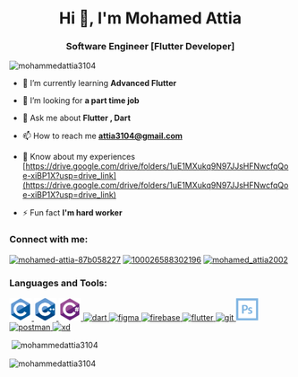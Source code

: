<h1 align="center">Hi 👋, I'm Mohamed Attia</h1>
<h3 align="center">Software Engineer [Flutter Developer]</h3>

<p align="left"> <img src="https://komarev.com/ghpvc/?username=mohammedattia3104&label=Profile%20views&color=0e75b6&style=flat" alt="mohammedattia3104" /> </p>

- 🌱 I’m currently learning **Advanced Flutter**

- 🤝 I’m looking for **a part time job**

- 💬 Ask me about **Flutter , Dart**

- 📫 How to reach me **attia3104@gmail.com**

- 📄 Know about my experiences [https://drive.google.com/drive/folders/1uE1MXukq9N97JJsHFNwcfqQoe-xiBP1X?usp=drive_link](https://drive.google.com/drive/folders/1uE1MXukq9N97JJsHFNwcfqQoe-xiBP1X?usp=drive_link)

- ⚡ Fun fact **I'm hard worker**

<h3 align="left">Connect with me:</h3>
<p align="left">
<a href="https://linkedin.com/in/mohamed-attia-87b058227" target="blank"><img align="center" src="https://raw.githubusercontent.com/rahuldkjain/github-profile-readme-generator/master/src/images/icons/Social/linked-in-alt.svg" alt="mohamed-attia-87b058227" height="30" width="40" /></a>
<a href="https://fb.com/100026588302196" target="blank"><img align="center" src="https://raw.githubusercontent.com/rahuldkjain/github-profile-readme-generator/master/src/images/icons/Social/facebook.svg" alt="100026588302196" height="30" width="40" /></a>
<a href="https://codeforces.com/profile/mohamed_attia2002" target="blank"><img align="center" src="https://raw.githubusercontent.com/rahuldkjain/github-profile-readme-generator/master/src/images/icons/Social/codeforces.svg" alt="mohamed_attia2002" height="30" width="40" /></a>
</p>

<h3 align="left">Languages and Tools:</h3>
<p align="left"> <a href="https://www.cprogramming.com/" target="_blank" rel="noreferrer"> <img src="https://raw.githubusercontent.com/devicons/devicon/master/icons/c/c-original.svg" alt="c" width="40" height="40"/> </a> <a href="https://www.w3schools.com/cpp/" target="_blank" rel="noreferrer"> <img src="https://raw.githubusercontent.com/devicons/devicon/master/icons/cplusplus/cplusplus-original.svg" alt="cplusplus" width="40" height="40"/> </a> <a href="https://www.w3schools.com/cs/" target="_blank" rel="noreferrer"> <img src="https://raw.githubusercontent.com/devicons/devicon/master/icons/csharp/csharp-original.svg" alt="csharp" width="40" height="40"/> </a> <a href="https://dart.dev" target="_blank" rel="noreferrer"> <img src="https://www.vectorlogo.zone/logos/dartlang/dartlang-icon.svg" alt="dart" width="40" height="40"/> </a> <a href="https://www.figma.com/" target="_blank" rel="noreferrer"> <img src="https://www.vectorlogo.zone/logos/figma/figma-icon.svg" alt="figma" width="40" height="40"/> </a> <a href="https://firebase.google.com/" target="_blank" rel="noreferrer"> <img src="https://www.vectorlogo.zone/logos/firebase/firebase-icon.svg" alt="firebase" width="40" height="40"/> </a> <a href="https://flutter.dev" target="_blank" rel="noreferrer"> <img src="https://www.vectorlogo.zone/logos/flutterio/flutterio-icon.svg" alt="flutter" width="40" height="40"/> </a> <a href="https://git-scm.com/" target="_blank" rel="noreferrer"> <img src="https://www.vectorlogo.zone/logos/git-scm/git-scm-icon.svg" alt="git" width="40" height="40"/> </a> <a href="https://www.photoshop.com/en" target="_blank" rel="noreferrer"> <img src="https://raw.githubusercontent.com/devicons/devicon/master/icons/photoshop/photoshop-line.svg" alt="photoshop" width="40" height="40"/> </a> <a href="https://postman.com" target="_blank" rel="noreferrer"> <img src="https://www.vectorlogo.zone/logos/getpostman/getpostman-icon.svg" alt="postman" width="40" height="40"/> </a> <a href="https://www.adobe.com/products/xd.html" target="_blank" rel="noreferrer"> <img src="https://cdn.worldvectorlogo.com/logos/adobe-xd.svg" alt="xd" width="40" height="40"/> </a> </p>

<p>&nbsp;<img align="center" src="https://github-readme-stats.vercel.app/api?username=mohammedattia3104&show_icons=true&locale=en" alt="mohammedattia3104" /></p>

<p><img align="center" src="https://github-readme-streak-stats.herokuapp.com/?user=mohammedattia3104&" alt="mohammedattia3104" /></p>
  
